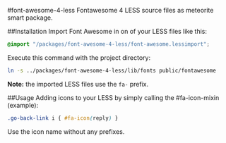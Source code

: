 #font-awesome-4-less
Fontawesome 4 LESS source files as meteorite smart package.

##Installation
Import Font Awesome in on of your LESS files like this:
```css
@import "/packages/font-awesome-4-less/font-awesome.lessimport";
```
Execute this command with the project directory:
```bash
ln -s ../packages/font-awesome-4-less/lib/fonts public/fontawesome
```

**Note:** the imported LESS files use the `fa-` prefix.

##Usage
Adding icons to your LESS by simply calling the #fa-icon-mixin (example):
```css
.go-back-link i { #fa-icon(reply) }
```
Use the icon name without any prefixes.